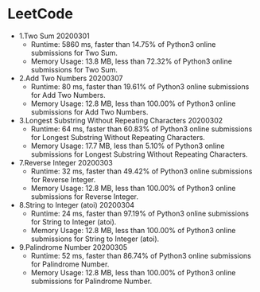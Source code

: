 # LeetCode

- 1.Two Sum 20200301
    - Runtime: 5860 ms, faster than 14.75% of Python3 online submissions for Two Sum.
    - Memory Usage: 13.8 MB, less than 72.32% of Python3 online submissions for Two Sum.
- 2.Add Two Numbers 20200307
    - Runtime: 80 ms, faster than 19.61% of Python3 online submissions for Add Two Numbers.
    - Memory Usage: 12.8 MB, less than 100.00% of Python3 online submissions for Add Two Numbers.
- 3.Longest Substring Without Repeating Characters 20200302
    - Runtime: 64 ms, faster than 60.83% of Python3 online submissions for Longest Substring Without Repeating Characters.
    - Memory Usage: 17.7 MB, less than 5.10% of Python3 online submissions for Longest Substring Without Repeating Characters.
- 7.Reverse Integer 20200303
    - Runtime: 32 ms, faster than 49.42% of Python3 online submissions for Reverse Integer.
    - Memory Usage: 12.8 MB, less than 100.00% of Python3 online submissions for Reverse Integer.
- 8.String to Integer (atoi) 20200304
    - Runtime: 24 ms, faster than 97.19% of Python3 online submissions for String to Integer (atoi).
    - Memory Usage: 12.8 MB, less than 100.00% of Python3 online submissions for String to Integer (atoi).
- 9.Palindrome Number 20200305
    - Runtime: 52 ms, faster than 86.74% of Python3 online submissions for Palindrome Number.
    - Memory Usage: 12.8 MB, less than 100.00% of Python3 online submissions for Palindrome Number.